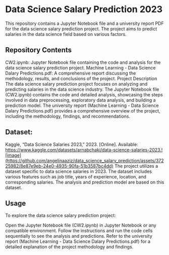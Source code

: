 # Data Science Salary Prediction 2023
This repository contains a Jupyter Notebook file and a university report PDF for the data science salary prediction project. The project aims to predict salaries in the data science field based on various factors.

## Repository Contents
CW2.ipynb: Jupyter Notebook file containing the code and analysis for the data science salary prediction project.
Machine Learning - Data Science Dalary Predictions.pdf: A comprehensive report discussing the methodology, results, and conclusions of the project.
Project Description
The data science salary prediction project focuses on analyzing and predicting salaries in the data science industry. The Jupyter Notebook file (CW2.ipynb) contains the code and detailed analysis, showcasing the steps involved in data preprocessing, exploratory data analysis, and building a prediction model. The university report (Machine Learning - Data Science Dalary Predictions.pdf) provides a comprehensive overview of the project, including the methodology, findings, and recommendations.

## Dataset:
Kaggle, “Data Science Salaries 2023,” 2023. [Online]. Available: https://www.kaggle.com/datasets/arnabchaki/data-science-salaries-2023.![image](https://github.com/angelinaaziz/data_science_salary_prediction/assets/37225982/8e87e9eb-24e0-4935-90fa-51b3587bc4dd)
The project utilizes a dataset specific to data science salaries in 2023. The dataset includes various features such as job title, years of experience, location, and corresponding salaries. The analysis and prediction model are based on this dataset.

## Usage
To explore the data science salary prediction project:

Open the Jupyter Notebook file (CW2.ipynb) in Jupyter Notebook or any compatible environment.
Follow the instructions and run the code cells sequentially to see the analysis and predictions.
Refer to the university report (Machine Learning - Data Science Dalary Predictions.pdf) for a detailed explanation of the project methodology and findings.
